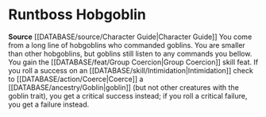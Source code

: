 ﻿---
id: '41'
name: Runtboss Hobgoblin
rarity: Common
source: '[[DATABASE/source/Character Guide|Character Guide]]'
type: Heritage

---
# Runtboss Hobgoblin

**Source** [[DATABASE/source/Character Guide|Character Guide]] 
You come from a long line of hobgoblins who commanded goblins. You are smaller than other hobgoblins, but goblins still listen to any commands you bellow. You gain the [[DATABASE/feat/Group Coercion|Group Coercion]] skill feat. If you roll a success on an [[DATABASE/skill/Intimidation|Intimidation]] check to [[DATABASE/action/Coerce|Coerce]] a [[DATABASE/ancestry/Goblin|goblin]] (but not other creatures with the goblin trait), you get a critical success instead; if you roll a critical failure, you get a failure instead.